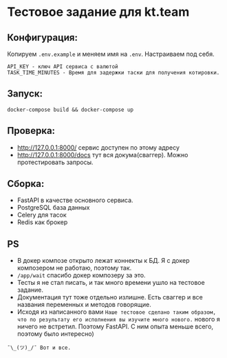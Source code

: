 # Тестовое задание для kt.team
## Конфигурация:
Копируем `.env.example` и меняем имя на `.env`. Настраиваем под себя.
```
API_KEY - ключ API сервиса с валютой
TASK_TIME_MINUTES - Время для задержки таски для получения котировки.
```
## Запуск:
```shell script
docker-compose build && docker-compose up
```

## Проверка:
- http://127.0.0.1:8000/ сервис доступен по этому адресу
- http://127.0.0.1:8000/docs тут вся докума(сваггер). Можно протестировать запросы.

## Сборка:
- FastAPI в качестве основного сервиса.
- PostgreSQL база данных
- Celery для тасок
- Redis как брокер

## PS
- В докер композе открыто лежат коннекты к БД. Я с докер композером не работаю, поэтому так.
- `/app/wait` спасибо докер композеру за это.
- Тесты я не стал писать, и так много времени ушло на тестовое задание.
- Документация тут тоже отдельно излишне. Есть сваггер и все названия переменных и методов говорящие.
- Исходя из написанного вами `Наше тестовое сделано таким образом, что по результату его исполнения вы изучите много нового.` нового я ничего не встретил. Поэтому FastAPI. С ним опыта меньше всего, поэтому было интересно)


```¯\_(ツ)_/¯ Вот и все.```